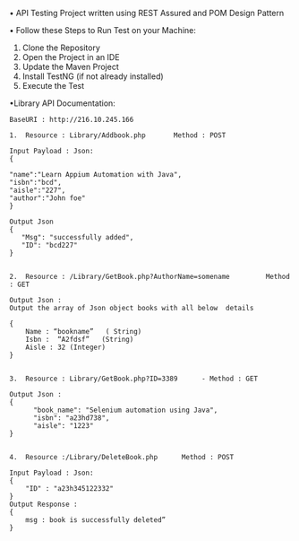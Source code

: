• API Testing Project written using REST Assured and POM Design Pattern

• Follow these Steps to Run Test on your Machine:
1) Clone the Repository
2) Open the Project in an IDE
3) Update the Maven Project
4) Install TestNG (if not already installed)
5) Execute the Test

•Library API Documentation:
```
BaseURI : http://216.10.245.166
 
1.	Resource : Library/Addbook.php       Method : POST
 
Input Payload : Json:
{

"name":"Learn Appium Automation with Java",
"isbn":"bcd",
"aisle":"227",
"author":"John foe"
}
 
Output Json 
{
   "Msg": "successfully added",
   "ID": "bcd227"
} 
 

2.	Resource : /Library/GetBook.php?AuthorName=somename         Method : GET 
 
Output Json :
Output the array of Json object books with all below  details 
 
{
	Name : “bookname”   ( String)
	Isbn :  “A2fdsf”   (String)
	Aisle : 32 (Integer)
}
 
 
3.	Resource : Library/GetBook.php?ID=3389      - Method : GET 
 
Output Json :
{
      "book_name": "Selenium automation using Java",
      "isbn": "a23hd738",
      "aisle": "1223"
} 
 

4.	Resource :/Library/DeleteBook.php      Method : POST
 
Input Payload : Json:
{
	"ID" : "a23h345122332"
} 
Output Response :
{
	msg : book is successfully deleted”
}
```
